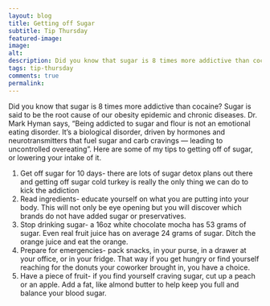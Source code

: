 ```yaml
---
layout: blog
title: Getting off Sugar
subtitle: Tip Thursday
featured-image:
image:
alt:
description: Did you know that sugar is 8 times more addictive than cocaine? Sugar is said to be the root cause of our obesity epidemic and chronic diseases.
tags: tip-thursday
comments: true
permalink:
---
```

Did you know that sugar is 8 times more addictive than cocaine? Sugar is said to be the root cause of our obesity epidemic and chronic diseases. Dr. Mark Hyman says, “Being addicted to sugar and flour is not an emotional eating disorder. It’s a biological disorder, driven by hormones and neurotransmitters that fuel sugar and carb cravings — leading to uncontrolled overeating”.
Here are some of my tips to getting off of sugar, or lowering your intake of it.

1. Get off sugar for 10 days- there are lots of sugar detox plans out there and getting off sugar cold turkey is really the only thing we can do to kick the addiction
2. Read ingredients- educate yourself on what you are putting into your body. This will not only be eye opening but you will discover which brands do not have added sugar or preservatives.
3. Stop drinking sugar- a 16oz white chocolate mocha has 53 grams of sugar. Even real fruit juice has on average 24 grams of sugar. Ditch the orange juice and eat the orange.
4. Prepare for emergencies- pack snacks, in your purse, in a drawer at your office, or in your fridge. That way if you get hungry or find yourself reaching for the donuts your coworker brought in, you have a choice.
5. Have a piece of fruit- if you find yourself craving sugar, cut up a peach or an apple. Add a fat, like almond butter to help keep you full and balance your blood sugar.
